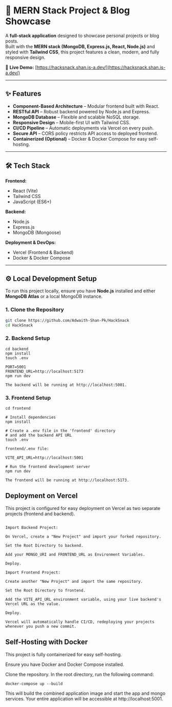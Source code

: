 # 🚀 MERN Stack Project & Blog Showcase  

A **full-stack application** designed to showcase personal projects or blog posts.  
Built with the **MERN stack (MongoDB, Express.js, React, Node.js)** and styled with **Tailwind CSS**, this project features a clean, modern, and fully responsive design.  

🔗 **Live Demo:** [https://hacksnack.shan.is-a.dev/](https://hacksnack.shan.is-a.dev/)  

---

## ✨ Features  

- **Component-Based Architecture** – Modular frontend built with React.  
- **RESTful API** – Robust backend powered by Node.js and Express.  
- **MongoDB Database** – Flexible and scalable NoSQL storage.  
- **Responsive Design** – Mobile-first UI with Tailwind CSS.  
- **CI/CD Pipeline** – Automatic deployments via Vercel on every push.  
- **Secure API** – CORS policy restricts API access to deployed frontend.  
- **Containerized (Optional)** – Docker & Docker Compose for easy self-hosting.  

---

## 🛠 Tech Stack  

**Frontend:**  
- React (Vite)  
- Tailwind CSS  
- JavaScript (ES6+)  

**Backend:**  
- Node.js  
- Express.js  
- MongoDB (Mongoose)  

**Deployment & DevOps:**  
- Vercel (Frontend & Backend)  
- Docker & Docker Compose  

---

## ⚙️ Local Development Setup  

To run this project locally, ensure you have **Node.js** installed and either **MongoDB Atlas** or a local MongoDB instance.  

### 1. Clone the Repository  
```bash
git clone https://github.com/Adwaith-Shan-Pk/HackSnack
cd HackSnack

```
### 2. Backend Setup
```
cd backend
npm install
touch .env

PORT=5001
FRONTEND_URL=http://localhost:5173
npm run dev

The backend will be running at http://localhost:5001.
```
### 3. Frontend Setup
```
cd frontend

# Install dependencies
npm install

# Create a .env file in the 'frontend' directory
# and add the backend API URL
touch .env

frontend/.env file:

VITE_API_URL=http://localhost:5001

# Run the frontend development server
npm run dev

The frontend will be running at http://localhost:5173.
```

## Deployment on Vercel
This project is configured for easy deployment on Vercel as two separate projects (frontend and backend).

```Fork this repository to your own GitHub account.

Import Backend Project:

On Vercel, create a "New Project" and import your forked repository.

Set the Root Directory to backend.

Add your MONGO_URI and FRONTEND_URL as Environment Variables.

Deploy.

Import Frontend Project:

Create another "New Project" and import the same repository.

Set the Root Directory to frontend.

Add the VITE_API_URL environment variable, using your live backend's Vercel URL as the value.

Deploy.

Vercel will automatically handle CI/CD, redeploying your projects whenever you push a new commit.
```

## Self-Hosting with Docker
This project is fully containerized for easy self-hosting.

Ensure you have Docker and Docker Compose installed.

Clone the repository.
In the root directory, run the following command:

```
docker-compose up --build 
```
This will build the combined application image and start the app and mongo services. Your entire application will be accessible at http://localhost:5001.